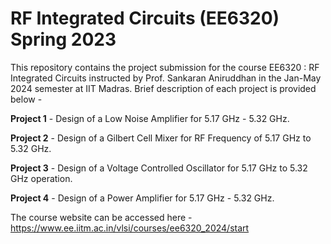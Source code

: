 # RF Integrated Circuits (EE6320) Spring 2023

This repository contains the project submission for the course EE6320 : RF Integrated Circuits instructed by Prof. Sankaran Aniruddhan in the Jan-May 2024 semester at IIT Madras. Brief description of each project is provided below -

**Project 1** - Design of a Low Noise Amplifier for 5.17 GHz - 5.32 GHz.

**Project 2** - Design of a Gilbert Cell Mixer for RF Frequency of 5.17 GHz to 5.32 GHz.

**Project 3** - Design of a Voltage Controlled Oscillator for 5.17 GHz to 5.32 GHz operation. 

**Project 4** - Design of a Power Amplifier for 5.17 GHz - 5.32 GHz. 

The course website can be accessed here - https://www.ee.iitm.ac.in/vlsi/courses/ee6320_2024/start
